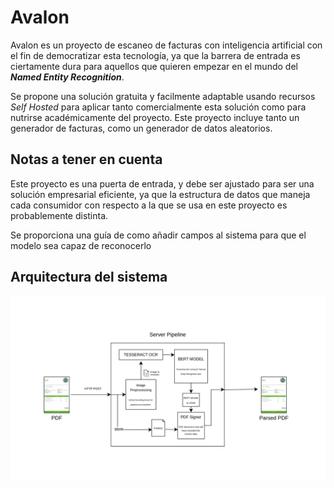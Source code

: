 # Avalon

Avalon es un proyecto de escaneo de facturas con inteligencia artificial con el fin de democratizar esta tecnología, ya que la barrera de entrada es ciertamente dura para aquellos que quieren empezar en el mundo del ***Named Entity Recognition***.

Se propone una solución gratuita y facilmente adaptable usando recursos *Self Hosted* para aplicar tanto comercialmente esta solución como para nutrirse académicamente del proyecto. Este proyecto incluye tanto un generador de facturas, como un generador de datos aleatorios.

## Notas a tener en cuenta
Este proyecto es una puerta de entrada, y debe ser ajustado para ser una solución empresarial eficiente, ya que la estructura de datos que maneja cada consumidor con respecto a la que se usa en este proyecto es probablemente distinta.


Se proporciona una guía de como añadir campos al sistema para que el modelo sea capaz de reconocerlo
## Arquitectura del sistema
![imagen](/images/diagrama_pipeline1.png)
